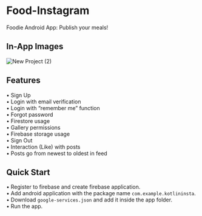 # **Food-Instagram**
Foodie Android App: Publish your meals!

## **In-App Images**
![New Project (2)](https://github.com/user-attachments/assets/25b7d1f6-c898-46f3-a005-8291b401c9b7)  

  
  
## **Features**
• Sign Up  
• Login with email verification  
• Login with “remember me” function  
• Forgot password  
• Firestore usage  
• Gallery permissions  
• Firebase storage usage  
• Sign Out  
• Interaction (Like) with posts  
• Posts go from newest to oldest in feed  

## **Quick Start**

• Register to firebase and create firebase application.  
• Add android application with the package name `com.example.kotlininsta`.  
• Download `google-services.json` and add it inside the app folder.  
• Run the app.
